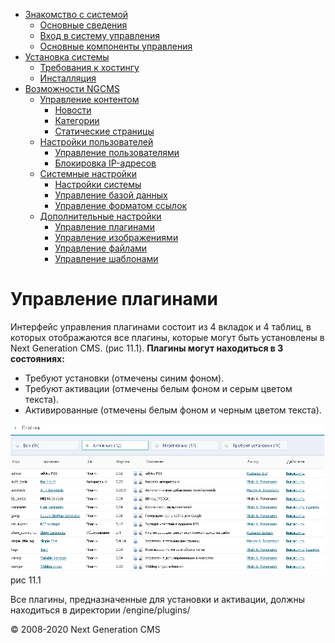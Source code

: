 -   [Знакомство с системой]()
    -   [Основные сведения](about.md)
    -   [Вход в систему управления](enter.md)
    -   [Основные компоненты управления](components.md)
-   [Установка системы]()
    -   [Требования к хостингу](hosting.md)
    -   [Инсталляция](installation.md)
-   [Возможности NGCMS]()
    -   [Управление контентом]()
        -   [Новости](news.md)
        -   [Категории](catigories.md)
        -   [Статические страницы](static.md)
    -   [Настройки пользователей]()
        -   [Управление пользователями](users.md)
        -   [Блокировка IP-адресов](ipban.md)
    -   [Системные настройки]()
        -   [Настройки системы](config.md)
        -   [Управление базой данных](dbo.md)
        -   [Управление форматом ссылок](urls.md)
    -   [Дополнительные настройки]()
        -   [Управление плагинами](plugins.md)
        -   [Управление изображениями](images.md)
        -   [Управление файлами](files.md)
        -   [Управление шаблонами](templates.md)

Управление плагинами
====================

Интерфейс управления плагинами состоит из 4 вкладок и 4 таблиц, в которых отображаются все плагины, которые могут быть установлены в Next Generation CMS. (рис 11.1).
 **Плагины могут находиться в 3 состояниях:**
 - Требуют установки (отмечены синим фоном).
 - Требуют активации (отмечены белым фоном и серым цветом текста).
 - Активированные (отмечены белым фоном и черным цветом текста).

![](images/screenshots/plugins_1.png)
рис 11.1

Все плагины, предназначенные для установки и активации, должны находиться в директории /engine/plugins/

© 2008-2020 Next Generation CMS
